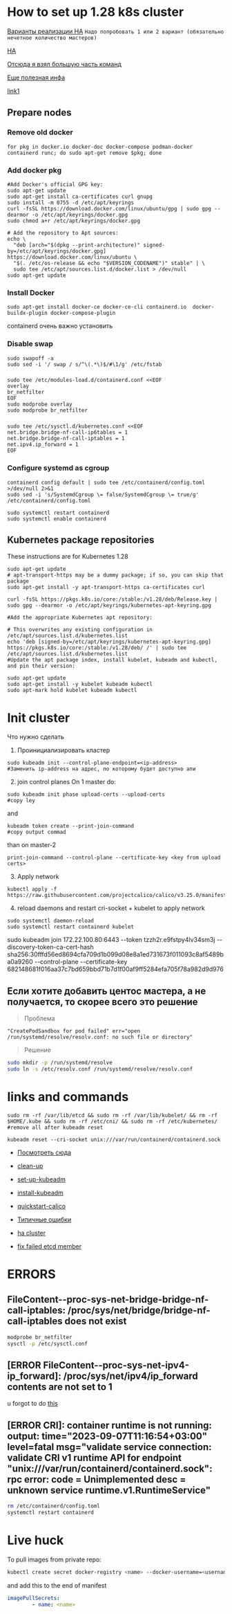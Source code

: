 # How to set up  1.28 k8s cluster


[Варианты реализации HA](https://github.com/kubernetes/kubeadm/blob/main/docs/ha-considerations.md) 
`Надо попробовать 1 или 2 вариант (обязательно нечетное количество мастеров)`

[HA](https://www.linuxtechi.com/setup-highly-available-kubernetes-cluster-kubeadm/)


[Отсюда я взял большую часть команд](https://www.linuxtechi.com/install-kubernetes-on-ubuntu-22-04/)

[Еще полезная инфа](https://www.linuxtechi.com/setup-highly-available-kubernetes-cluster-kubeadm/)

[link1](https://computingforgeeks.com/install-kubernetes-cluster-ubuntu-jammy/)




##  Prepare nodes 



### Remove old docker
```
for pkg in docker.io docker-doc docker-compose podman-docker containerd runc; do sudo apt-get remove $pkg; done
```  

### Add docker pkg

```shell
#Add Docker's official GPG key:
sudo apt-get update
sudo apt-get install ca-certificates curl gnupg
sudo install -m 0755 -d /etc/apt/keyrings
curl -fsSL https://download.docker.com/linux/ubuntu/gpg | sudo gpg --dearmor -o /etc/apt/keyrings/docker.gpg
sudo chmod a+r /etc/apt/keyrings/docker.gpg

# Add the repository to Apt sources:
echo \
  "deb [arch="$(dpkg --print-architecture)" signed-by=/etc/apt/keyrings/docker.gpg] https://download.docker.com/linux/ubuntu \
  "$(. /etc/os-release && echo "$VERSION_CODENAME")" stable" | \
  sudo tee /etc/apt/sources.list.d/docker.list > /dev/null
sudo apt-get update
```
### Install Docker
```shell
sudo apt-get install docker-ce docker-ce-cli containerd.io  docker-buildx-plugin docker-compose-plugin
```
containerd очень важно установить

### Disable swap
```shell
sudo swapoff -a
sudo sed -i '/ swap / s/^\(.*\)$/#\1/g' /etc/fstab
```

### 
```shell
sudo tee /etc/modules-load.d/containerd.conf <<EOF
overlay
br_netfilter
EOF
sudo modprobe overlay
sudo modprobe br_netfilter
```

###
```shell
sudo tee /etc/sysctl.d/kubernetes.conf <<EOF
net.bridge.bridge-nf-call-ip6tables = 1
net.bridge.bridge-nf-call-iptables = 1
net.ipv4.ip_forward = 1
EOF 
```

### Configure systemd as cgroup
```shell
containerd config default | sudo tee /etc/containerd/config.toml >/dev/null 2>&1
sudo sed -i 's/SystemdCgroup \= false/SystemdCgroup \= true/g' /etc/containerd/config.toml

sudo systemctl restart containerd
sudo systemctl enable containerd
```

##  Kubernetes package repositories
These instructions are for Kubernetes 1.28

```shell
sudo apt-get update
# apt-transport-https may be a dummy package; if so, you can skip that package
sudo apt-get install -y apt-transport-https ca-certificates curl

curl -fsSL https://pkgs.k8s.io/core:/stable:/v1.28/deb/Release.key | sudo gpg --dearmor -o /etc/apt/keyrings/kubernetes-apt-keyring.gpg

#Add the appropriate Kubernetes apt repository:

# This overwrites any existing configuration in /etc/apt/sources.list.d/kubernetes.list
echo 'deb [signed-by=/etc/apt/keyrings/kubernetes-apt-keyring.gpg] https://pkgs.k8s.io/core:/stable:/v1.28/deb/ /' | sudo tee /etc/apt/sources.list.d/kubernetes.list
#Update the apt package index, install kubelet, kubeadm and kubectl, and pin their version:

sudo apt-get update
sudo apt-get install -y kubelet kubeadm kubectl
sudo apt-mark hold kubelet kubeadm kubectl
```


# Init cluster

Что нужно сделать
1. Проинициализировать кластер 
```shell
sudo kubeadm init --control-plane-endpoint=<ip-address> 
#Заменить ip-address на адрес, по которому будет доступно апи
```
2. join control planes
On 1 master do:
```shell
sudo kubeadm init phase upload-certs --upload-certs
#copy ley
``` 

and 
```shell
kubeadm token create --print-join-command
#copy output commad 
```

than on master-2

```shell
print-join-command --control-plane --certificate-key <key from upload certs>
```


3. Apply network 
```shell
kubectl apply -f https://raw.githubusercontent.com/projectcalico/calico/v3.25.0/manifests/calico.yaml
```
4. reload daemons and restart cri-socket + kubelet to apply network
```shell
sudo systemctl daemon-reload
sudo systemctl restart containerd kubelet
```
sudo kubeadm join 172.22.100.80:6443 --token tzzh2r.e9fstpy4lv34sm3j --discovery-token-ca-cert-hash sha256:30fffd56ed8694cfa709d1b099d08e8a1ed731673f011093c8af5489ba0a9260 --control-plane --certificate-key 682148681f016aa37c7bd659bbd71b7d1f00af9ff5284efa705f78a982d9d976
## Если хотите добавить центос мастера, а не получается, то скорее всего это решение
> Проблема 

```"CreatePodSandbox for pod failed" err="open /run/systemd/resolve/resolv.conf: no such file or directory"```

> Решение
```bash
sudo mkdir -p /run/systemd/resolve
sudo ln -s /etc/resolv.conf /run/systemd/resolve/resolv.conf
```
# links and commands
```shell
sudo rm -rf /var/lib/etcd && sudo rm -rf /var/lib/kubelet/ && rm -rf  $HOME/.kube && sudo rm -rf /etc/cni/ && sudo rm -rf /etc/kubernetes/
#remove all after kubeadm reset
```

```shell
kubeadm reset --cri-socket unix:///var/run/containerd/containerd.sock
```
- [Посмотреть сюда](https://github.com/justmeandopensource/kubernetes/tree/master/docs)

- [clean-up](https://kubernetes.io/docs/setup/production-environment/tools/kubeadm/create-cluster-kubeadm/#tear-down)

- [set-up-kubeadm](https://kubernetes.io/docs/reference/setup-tools/kubeadm/)

- [install-kubeadm](https://kubernetes.io/docs/setup/production-environment/tools/kubeadm/install-kubeadm/)

- [quickstart-calico](https://docs.tigera.io/calico/latest/getting-started/kubernetes/quickstart)

- [Типичные ошибки](https://stackoverflow.com/questions/61305498/kubernetes-couldnt-able-to-join-master-node-error-execution-phase-preflight)

- [ha cluster](https://medium.com/velotio-perspectives/demystifying-high-availability-in-kubernetes-using-kubeadm-3d83ed8c458b#:~:text=High%20Availability%20in%20action,more%20pods%2C%20deployment%20services%20etc.)

- [fix failed etcd member](https://kubernetes.io/docs/tasks/administer-cluster/configure-upgrade-etcd/#replacing-a-failed-etcd-member)

# ERRORS
## FileContent--proc-sys-net-bridge-bridge-nf-call-iptables: /proc/sys/net/bridge/bridge-nf-call-iptables does not exist


```bash 
modprobe br_netfilter
sysctl -p /etc/sysctl.conf
```


## [ERROR FileContent--proc-sys-net-ipv4-ip_forward]: /proc/sys/net/ipv4/ip_forward contents are not set to 1
u forgot to do [this](https://kubernetes.io/docs/setup/production-environment/container-runtimes/)

## [ERROR CRI]: container runtime is not running: output: time="2023-09-07T11:16:54+03:00" level=fatal msg="validate service connection: validate CRI v1 runtime API for endpoint \"unix:///var/run/containerd/containerd.sock\": rpc error: code = Unimplemented desc = unknown service runtime.v1.RuntimeService"
```bash
rm /etc/containerd/config.toml
systemctl restart containerd
```


# Live huck
To pull images from private repo:
``` bash
kubectl create secret docker-registry <name> --docker-username=<username>   --docker-password=<password>
```

and add this to the end of manifest
```yml
imagePullSecrets:
        - name: <name>
```





